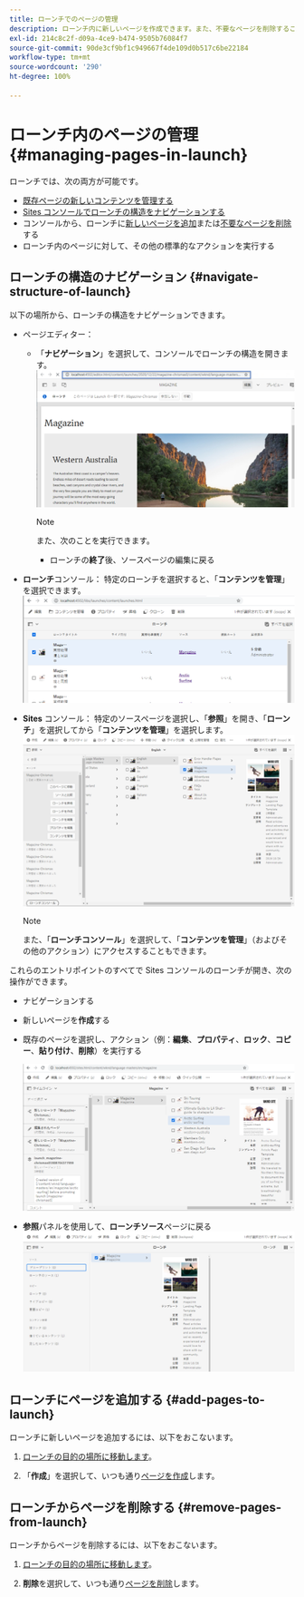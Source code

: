 ```yaml
---
title: ローンチでのページの管理
description: ローンチ内に新しいページを作成できます。また、不要なページを削除することもできます。
exl-id: 214c8c2f-d09a-4ce9-b474-9505b76084f7
source-git-commit: 90de3cf9bf1c949667f4de109d0b517c6be22184
workflow-type: tm+mt
source-wordcount: '290'
ht-degree: 100%

---
```


# ローンチ内のページの管理 {#managing-pages-in-launch}

ローンチでは、次の両方が可能です。

* [既存ページの新しいコンテンツを管理する](/help/sites-cloud/authoring/launches/editing.md)
* [Sites コンソールでローンチの構造をナビゲーションする](#navigate-structure-of-launch)
* コンソールから、ローンチに[新しいページを追加](#add-pages-to-launch)または[不要なページを削除](#remove-pages-from-launch)する
* ローンチ内のページに対して、その他の標準的なアクションを実行する

## ローンチの構造のナビゲーション {#navigate-structure-of-launch}

以下の場所から、ローンチの構造をナビゲーションできます。

* ページエディター：

   * 「**ナビゲーション**」を選択して、コンソールでローンチの構造を開きます。
      ![ページエディターからローンチをナビゲーション](/help/sites-cloud/authoring/assets/launches-navigate-page-editor.png)

      >[!NOTE]
      >
      >また、次のことを実行できます。
      >
      >* ローンチの&#x200B;**終了**&#x200B;後、ソースページの編集に戻る


* **ローンチ**コンソール：
特定のローンチを選択すると、「**コンテンツを管理**」を選択できます。
   ![ローンチコンソール - コンテンツを管理](/help/sites-cloud/authoring/assets/launches-navigate-launches-console.png)

* **Sites** コンソール：
特定のソースページを選択し、「**参照**」を開き、「**ローンチ**」を選択してから「**コンテンツを管理**」を選択します。
   ![ローンチコンソール - コンテンツを管理](/help/sites-cloud/authoring/assets/launches-navigate-sites-console.png)

   >[!NOTE]
   >
   >また、「**ローンチコンソール**」を選択して、「**コンテンツを管理**」（およびその他のアクション）にアクセスすることもできます。

これらのエントリポイントのすべてで Sites コンソールのローンチが開き、次の操作ができます。

* ナビゲーションする
* 新しいページを&#x200B;**作成**&#x200B;する
* 既存のページを選択し、アクション（例：**編集**、**プロパティ**、**ロック**、**コピー**、**貼り付け**、**削除**）を実行する

   ![「コンテンツの管理」から Sites コンソールでローンチをナビゲーション](/help/sites-cloud/authoring/assets/launches-navigate-manage-content.png)
* **参照**&#x200B;パネルを使用して、**ローンチソース**ページに戻る
   ![Sites コンソール - ローンチソース](/help/sites-cloud/authoring/assets/launches-navigate-launch-source.png)

## ローンチにページを追加する {#add-pages-to-launch}

ローンチに新しいページを追加するには、以下をおこないます。

1. [ローンチの目的の場所に移動します](#navigate-structure-of-launch)。

1. 「**作成**」を選択して、いつも通り[ページを作成](/help/sites-cloud/authoring/fundamentals/organizing-pages.md#creating-a-new-page)します。

## ローンチからページを削除する {#remove-pages-from-launch}

ローンチからページを削除するには、以下をおこないます。

1. [ローンチの目的の場所に移動します](#navigate-structure-of-launch)。

1. **削除**&#x200B;を選択して、いつも通り[ページを削除](/help/sites-cloud/authoring/fundamentals/organizing-pages.md#deleting-a-page)します。
